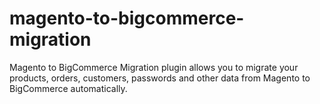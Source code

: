 # magento-to-bigcommerce-migration
Magento to BigCommerce Migration plugin allows you to migrate your products, orders, customers, passwords and other data from Magento to BigCommerce automatically.
